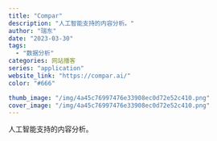 ```yaml
---
title: "Compar"
description: "人工智能支持的内容分析。"
author: "瑞东"
date: "2023-03-30"
tags:
  - "数据分析"
categories: 网站播客
series: "application"
website_link: "https://compar.ai/"
color: "#666"

thumb_image: "/img/4a45c76997476e33908ec0d72e52c410.png"
cover_image: "/img/4a45c76997476e33908ec0d72e52c410.png"
---
```


人工智能支持的内容分析。